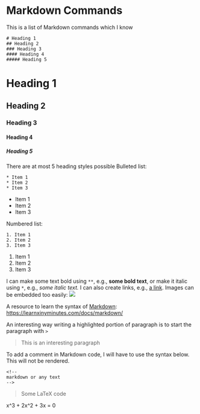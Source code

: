 # Markdown Commands
This is a list of Markdown commands which I know
```
# Heading 1
## Heading 2
### Heading 3
#### Heading 4
##### Heading 5
```
# Heading 1
## Heading 2
### Heading 3
#### Heading 4
##### Heading 5
There are at most 5 heading styles possible
Bulleted list:
```
* Item 1
* Item 2
* Item 3
```
* Item 1
* Item 2
* Item 3

Numbered list:
```
1. Item 1
2. Item 2
3. Item 3
```
1. Item 1
2. Item 2
3. Item 3

I can make some text bold using `**`, e.g., **some bold text**, or make it italic using `*`, e.g., *some italic text.* I can also create links, e.g., [a link](https://jovian.ai). Images can be embedded too easily:
![](https://i.imgur.com/3gjZMYK.png)

A resource to learn the syntax of [Markdown](https://learnxinyminutes.com/docs/markdown/): https://learnxinyminutes.com/docs/markdown/

An interesting way writing a highlighted portion of paragraph is to start the paragraph with `> ` 

> This is an interesting paragraph

To add a comment in Markdown code, I will have to use the syntax below. This will not be rendered.

```
<!--
markdown or any text
-->
```

> Some LaTeX code

x^3 + 2x^2 + 3x = 0